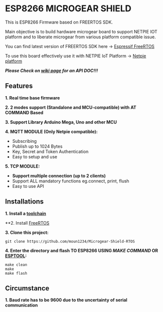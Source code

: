 # ESP8266 MICROGEAR SHIELD

This is ESP8266 Firmware based on FREERTOS SDK. 

Main objective is to build hardware microgear board to support NETPIE IOT platform and to liberate microgear from various platform compatible issue.

You can find latest version of FREERTOS SDK here -> [Espressif FreeRTOS](https://github.com/espressif/ESP8266_RTOS_SDK)


To use this board effectively use it with NETPIE IoT Platform -> [Netpie platform](https://netpie.io/)

**_Please Check on [wiki page](https://github.com/moun1234/FreeRTOSMicrogear/wiki) for an API DOC!!!_**

## Features

**1. Real time base firmware**

**2. 2 modes support (Standalone and MCU-compatible) with **AT COMMAND Based****

**3. Support Library Arduino Mega, Uno and other MCU**

**4. MQTT MODULE (Only Netpie compatible):**
- Subscribing
- Publish up to 1024 Bytes
- Key, Secret and Token Authentication
- Easy to setup and use
    
**5. TCP MODULE:**
- **Support multiple connection (up to 2 clients)**
- Support ALL mandatory functions eg.connect, print, flush 
- Easy to use API

## Installations

**1. Install a [toolchain](https://github.com/esp8266/esp8266-wiki/wiki/Toolchain)**

**2. Install [FreeRTOS](https://github.com/espressif/ESP8266_RTOS_SDK)

**3. Clone this project:**
```
git clone https://github.com/moun1234/Microgear-Shield-RTOS
```
**4. Enter the directory and flash TO ESP8266 USING _MAKE COMMAND_ OR [ESPTOOL](https://github.com/espressif/esptool):**
```
make clean
make 
make flash
```
## Circumstance

   **1. Baud rate has to be 9600 due to the uncertainty of serial communication**
